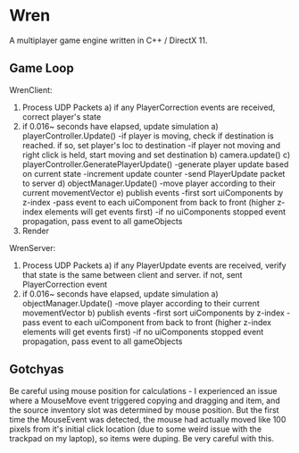 # Wren

A multiplayer game engine written in C++ / DirectX 11.

## Game Loop

WrenClient:

1) Process UDP Packets
	a) if any PlayerCorrection events are received, correct player's state
2) if 0.016~ seconds have elapsed, update simulation
    a) playerController.Update()
        -if player is moving, check if destination is reached. if so, set player's loc to destination
        -if player not moving and right click is held, start moving and set destination
    b) camera.update()
    c) playerController.GeneratePlayerUpdate()
        -generate player update based on current state
        -increment update counter
        -send PlayerUpdate packet to server
    d) objectManager.Update()
        -move player according to their current movementVector
    e) publish events
        -first sort uiComponents by z-index
        -pass event to each uiComponent from back to front (higher z-index elements will get events first)
        -if no uiComponents stopped event propagation, pass event to all gameObjects
3) Render


WrenServer:

1) Process UDP Packets
	a) if any PlayerUpdate events are received, verify that state is the same between client and server. if not, sent PlayerCorrection event
2) if 0.016~ seconds have elapsed, update simulation
	a) objectManager.Update()
        -move player according to their current movementVector
    b) publish events
        -first sort uiComponents by z-index
        -pass event to each uiComponent from back to front (higher z-index elements will get events first)
        -if no uiComponents stopped event propagation, pass event to all gameObjects

## Gotchyas

Be careful using mouse position for calculations - I experienced an issue where a MouseMove event triggered copying and dragging and item, and the source inventory slot was determined by mouse position. But the first time the MouseEvent was detected, the mouse had actually moved like 100 pixels from it's initial click location (due to some weird issue with the trackpad on my laptop), so items were duping. Be very careful with this.